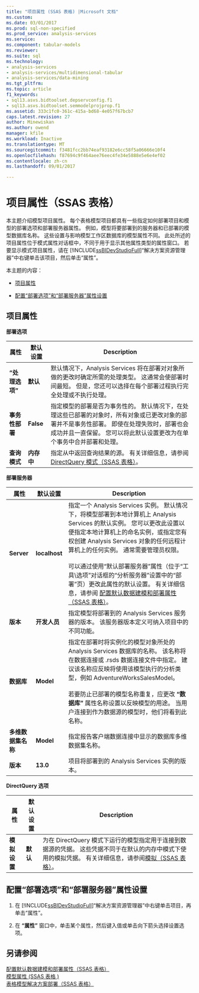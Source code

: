 ```yaml
---
title: "项目属性 (SSAS 表格) |Microsoft 文档"
ms.custom: 
ms.date: 03/01/2017
ms.prod: sql-non-specified
ms.prod_service: analysis-services
ms.service: 
ms.component: tabular-models
ms.reviewer: 
ms.suite: sql
ms.technology:
- analysis-services
- analysis-services/multidimensional-tabular
- analysis-services/data-mining
ms.tgt_pltfrm: 
ms.topic: article
f1_keywords:
- sql13.asvs.bidtoolset.depservconfig.f1
- sql13.asvs.bidtoolset.semmodelprojprop.f1
ms.assetid: 333c1fc0-361c-415a-bd68-4e057f67bcb7
caps.latest.revision: 27
author: Minewiskan
ms.author: owend
manager: kfile
ms.workload: Inactive
ms.translationtype: MT
ms.sourcegitcommit: f3481fcc2bb74eaf93182e6cc58f5a06666e10f4
ms.openlocfilehash: f87694c9f464aee76eec4fe34e5888e5e6e4ef02
ms.contentlocale: zh-cn
ms.lasthandoff: 09/01/2017

---
```

# <a name="project-properties-ssas-tabular"></a>项目属性（SSAS 表格）
  本主题介绍模型项目属性。 每个表格模型项目都具有一些指定如何部署项目和模型的部署选项和部署服务器属性。 例如，模型将要部署到的服务器和已部署的模型数据库名称。 这些设置与影响模型工作区数据库的模型属性不同。 此处所述的项目属性位于模式属性对话框中，不同于用于显示其他属性类型的属性窗口。 若要显示模式项目属性，请在 [!INCLUDE[ssBIDevStudioFull](../../includes/ssbidevstudiofull-md.md)]“解决方案资源管理器”中右键单击该项目，然后单击“属性”。  
  
 本主题的内容：  
  
-   [项目属性](#bkmk_proj_properties)  
  
-   [配置“部署选项”和“部署服务器”属性设置](#bkmk_conf_proj_settings)  
  
##  <a name="bkmk_proj_properties"></a> 项目属性  
 **部署选项**  
  
|属性|默认设置|Description|  
|--------------|---------------------|-----------------|  
|**“处理选项”**|**默认**|默认情况下，Analysis Services 将在部署对对象所做的更改时确定所需的处理类型。 这通常会使部署时间最短。 但是，您还可以选择在每个部署过程执行完全处理或不执行处理。|  
|**事务性部署**|**False**|指定模型的部署是否为事务性的。 默认情况下，在处理这些已部署的对象时，所有对象或已更改对象的部署并不是事务性部署。 即使在处理失败时，部署也会成功并且一直保留。 您可以将此默认设置更改为在单个事务中合并部署和处理。|  
|**查询模式**|**内存中**|指定从中返回查询结果的源。 有关详细信息，请参阅 [DirectQuery 模式（SSAS 表格）](../../analysis-services/tabular-models/directquery-mode-ssas-tabular.md)。|  
  
 **部署服务器**  
  
|属性|默认设置|Description|  
|--------------|---------------------|-----------------|  
|**Server**|**localhost**|指定一个 Analysis Services 实例。 默认情况下，将模型部署到本地计算机上 Analysis Services 的默认实例。 您可以更改此设置以便指定本地计算机上的命名实例，或指定您有权创建 Analysis Services 对象的任何远程计算机上的任何实例。 通常需要管理员权限。<br /><br /> 可以通过使用“默认部署服务器”属性（位于“工具\选项”对话框的“分析服务器”设置中的“部署”页）更改此属性的默认设置。 有关详细信息，请参阅 [配置默认数据建模和部署属性（SSAS 表格）](../../analysis-services/tabular-models/configure-default-data-modeling-and-deployment-properties-ssas-tabular.md)。|  
|**版本**|**开发人员**|指定模型将部署到的 Analysis Services 服务器的版本。 该服务器版本定义可纳入项目中的不同功能。|  
|**数据库**|**Model**|指定在部署时将实例化的模型对象所处的 Analysis Services 数据库的名称。 该名称将在数据连接或 .rsds 数据连接文件中指定。 建议该名称应反映将使用该模型执行的分析类型，例如 AdventureWorksSalesModel。<br /><br /> 若要防止已部署的模型名称重复，应更改 **“数据库”** 属性名称设置以反映模型的用途。 当用户连接到作为数据源的模型时，他们将看到此名称。|  
|**多维数据集名称**|**Model**|指定报告客户端数据连接中显示的数据库多维数据集名称。|  
|**版本**|**13.0**|项目将部署到的 Analysis Services 实例的版本。|  
  
 **DirectQuery 选项**  
  
|属性|默认设置|Description|  
|--------------|---------------------|-----------------|  
|**模拟设置**|**默认**|为在 DirectQuery 模式下运行的模型指定用于连接到数据源的凭据。 这些凭据不同于在默认的内存中模式下使用的模拟凭据。 有关详细信息，请参阅[模拟（SSAS 表格）](../../analysis-services/tabular-models/impersonation-ssas-tabular.md)。|  
  
##  <a name="bkmk_conf_proj_settings"></a> 配置“部署选项”和“部署服务器”属性设置  
  
1.  在 [!INCLUDE[ssBIDevStudioFull](../../includes/ssbidevstudiofull-md.md)]“解决方案资源管理器”中右键单击项目，再单击“属性”。  
  
2.  在 **“属性”** 窗口中，单击某个属性，然后键入值或单击向下箭头选择设置选项。  
  
## <a name="see-also"></a>另请参阅  
 [配置默认数据建模和部署属性（SSAS 表格）](../../analysis-services/tabular-models/configure-default-data-modeling-and-deployment-properties-ssas-tabular.md)   
 [模型属性 &#40;SSAS 表格 &#41;](../../analysis-services/tabular-models/model-properties-ssas-tabular.md)   
 [表格模型解决方案部署（SSAS 表格）](../../analysis-services/tabular-models/tabular-model-solution-deployment-ssas-tabular.md)  
  
  

